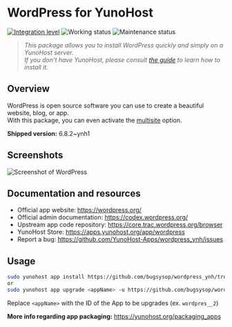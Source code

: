 <!--
N.B.: This README was automatically generated by <https://github.com/YunoHost/apps/tree/master/tools/readme_generator>
It shall NOT be edited by hand.
-->

# WordPress for YunoHost

[![Integration level](https://apps.yunohost.org/badge/integration/wordpress)](https://ci-apps.yunohost.org/ci/apps/wordpress/)
![Working status](https://apps.yunohost.org/badge/state/wordpress)
![Maintenance status](https://apps.yunohost.org/badge/maintained/wordpress)


> *This package allows you to install WordPress quickly and simply on a YunoHost server.*  
> *If you don't have YunoHost, please consult [the guide](https://yunohost.org/install) to learn how to install it.*

## Overview

WordPress is open source software you can use to create a beautiful website, blog, or app.  
With this package, you can even activate the [multisite](https://wordpress.org/support/article/glossary/#multisite) option.


**Shipped version:** 6.8.2~ynh1

## Screenshots

![Screenshot of WordPress](./doc/screenshots/screen-themes.png)

## Documentation and resources

- Official app website: <https://wordpress.org/>
- Official admin documentation: <https://codex.wordpress.org/>
- Upstream app code repository: <https://core.trac.wordpress.org/browser>
- YunoHost Store: <https://apps.yunohost.org/app/wordpress>
- Report a bug: <https://github.com/YunoHost-Apps/wordpress_ynh/issues>

## Usage

```bash
sudo yunohost app install https://github.com/bugsysop/wordpress_ynh/tree/custom --debug
or
sudo yunohost app upgrade <appName> -u https://github.com/bugsysop/wordpress_ynh/tree/custom --debug
```
Replace `<appName>` with the ID of the App to be upgrades (ex. `wordpres__2`)

**More info regarding app packaging:** <https://yunohost.org/packaging_apps>
